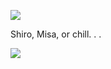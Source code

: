 ![](https://files.catbox.moe/eir3gp.png)

Shiro, Misa, or chill. . . 

![](https://files.catbox.moe/1hkrpi.gif)
